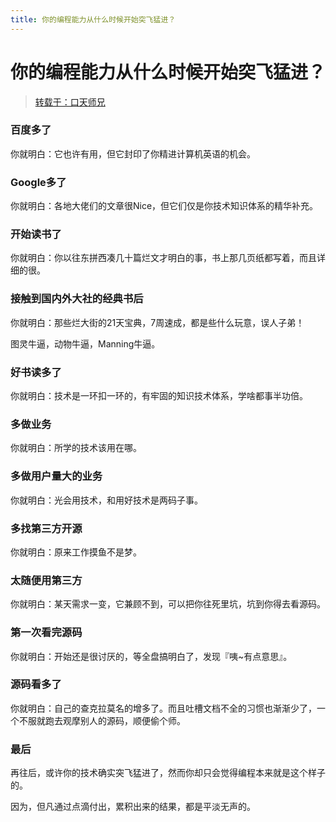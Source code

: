 ```yaml
---
title: 你的编程能力从什么时候开始突飞猛进？
---
```


# 你的编程能力从什么时候开始突飞猛进？

> [转载于：口天师兄](https://www.zhihu.com/question/356351510/answer/913928066)

### 百度多了

你就明白：它也许有用，但它封印了你精进计算机英语的机会。

### Google多了

你就明白：各地大佬们的文章很Nice，但它们仅是你技术知识体系的精华补充。

### 开始读书了

你就明白：你以往东拼西凑几十篇烂文才明白的事，书上那几页纸都写着，而且详细的很。

### 接触到国内外大社的经典书后

你就明白：那些烂大街的21天宝典，7周速成，都是些什么玩意，误人子弟！

图灵牛逼，动物牛逼，Manning牛逼。

### 好书读多了

你就明白：技术是一环扣一环的，有牢固的知识技术体系，学啥都事半功倍。

### 多做业务

你就明白：所学的技术该用在哪。

### 多做用户量大的业务

你就明白：光会用技术，和用好技术是两码子事。

### 多找第三方开源

你就明白：原来工作摸鱼不是梦。

### 太随便用第三方

你就明白：某天需求一变，它兼顾不到，可以把你往死里坑，坑到你得去看源码。

### 第一次看完源码

你就明白：开始还是很讨厌的，等全盘搞明白了，发现『咦~有点意思』。

### 源码看多了

你就明白：自己的查克拉莫名的增多了。而且吐槽文档不全的习惯也渐渐少了，一个不服就跑去观摩别人的源码，顺便偷个师。

### 最后

再往后，或许你的技术确实突飞猛进了，然而你却只会觉得编程本来就是这个样子的。

因为，但凡通过点滴付出，累积出来的结果，都是平淡无声的。